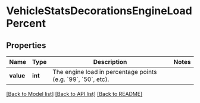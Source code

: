 # VehicleStatsDecorationsEngineLoadPercent

## Properties
Name | Type | Description | Notes
------------ | ------------- | ------------- | -------------
**value** | **int** | The engine load in percentage points (e.g. &#x60;99&#x60;, &#x60;50&#x60;, etc). | 

[[Back to Model list]](../README.md#documentation-for-models) [[Back to API list]](../README.md#documentation-for-api-endpoints) [[Back to README]](../README.md)


